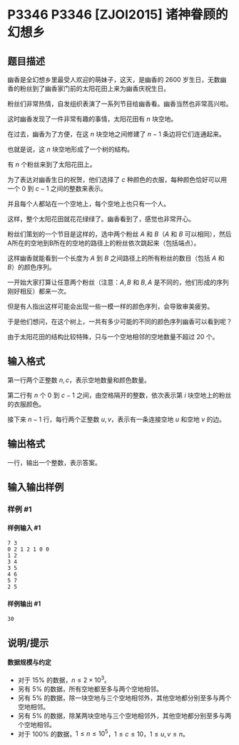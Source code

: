 # P3346 P3346 [ZJOI2015] 诸神眷顾的幻想乡

## 题目描述

幽香是全幻想乡里最受人欢迎的萌妹子，这天，是幽香的 $2600$ 岁生日，无数幽香的粉丝到了幽香家门前的太阳花田上来为幽香庆祝生日。

粉丝们非常热情，自发组织表演了一系列节目给幽香看。幽香当然也非常高兴啦。

这时幽香发现了一件非常有趣的事情，太阳花田有 $n$ 块空地。

在过去，幽香为了方便，在这 $n$ 块空地之间修建了 $n-1$ 条边将它们连通起来。

也就是说，这 $n$ 块空地形成了一个树的结构。

有 $n$ 个粉丝来到了太阳花田上。

为了表达对幽香生日的祝贺，他们选择了 $c$ 种颜色的衣服，每种颜色恰好可以用一个 $0$ 到 $c-1$ 之间的整数来表示。

并且每个人都站在一个空地上，每个空地上也只有一个人。

这样，整个太阳花田就花花绿绿了。幽香看到了，感觉也非常开心。

粉丝们策划的一个节目是这样的，选中两个粉丝 $A$ 和 $B$（$A$ 和 $B$ 可以相同），然后A所在的空地到B所在的空地的路径上的粉丝依次跳起来（包括端点）。

这样幽香就能看到一个长度为 $A$ 到 $B$ 之间路径上的所有粉丝的数目（包括 $A$ 和 $B$）的颜色序列。

一开始大家打算让任意两个粉丝（注意：$A,B$ 和 $B,A$ 是不同的，他们形成的序列刚好相反）都来一次。

但是有人指出这样可能会出现一些一模一样的颜色序列，会导致审美疲劳。

于是他们想问，在这个树上，一共有多少可能的不同的颜色序列幽香可以看到呢？

由于太阳花田的结构比较特殊，只与一个空地相邻的空地数量不超过 $20$ 个。

## 输入格式

第一行两个正整数 $n,c$，表示空地数量和颜色数量。

第二行有 $n$ 个 $0$ 到 $c-1$ 之间，由空格隔开的整数，依次表示第 $i$ 块空地上的粉丝的衣服颜色。

接下来 $n-1$ 行，每行两个正整数 $u,v$，表示有一条连接空地 $u$ 和空地 $v$ 的边。

## 输出格式

一行，输出一个整数，表示答案。

## 输入输出样例

### 样例 #1

#### 样例输入 #1

```
7 3
0 2 1 2 1 0 0
1 2
3 4
3 5
4 6
5 7
2 5
```

#### 样例输出 #1

```
30
```

## 说明/提示

#### 数据规模与约定

- 对于 $15\%$ 的数据，$n\le2\times 10^3$。
- 另有 $5\%$ 的数据，所有空地都至多与两个空地相邻。
- 另有 $5\%$ 的数据，除一块空地与三个空地相邻外，其他空地都分别至多与两个空地相邻。
- 另有 $5\%$ 的数据，除某两块空地与三个空地相邻外，其他空地都分别至多与两个空地相邻。
- 对于 $100\%$ 的数据，$1\le n\le10^5$，$1\le c\le10$，$1 \leq u, v \leq n$。
